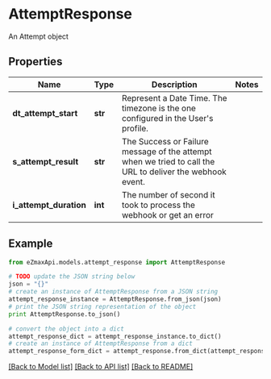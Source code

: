# AttemptResponse

An Attempt object

## Properties
Name | Type | Description | Notes
------------ | ------------- | ------------- | -------------
**dt_attempt_start** | **str** | Represent a Date Time. The timezone is the one configured in the User&#39;s profile. | 
**s_attempt_result** | **str** | The Success or Failure message of the attempt when we tried to call the URL to deliver the webhook event. | 
**i_attempt_duration** | **int** | The number of second it took to process the webhook or get an error | 

## Example

```python
from eZmaxApi.models.attempt_response import AttemptResponse

# TODO update the JSON string below
json = "{}"
# create an instance of AttemptResponse from a JSON string
attempt_response_instance = AttemptResponse.from_json(json)
# print the JSON string representation of the object
print AttemptResponse.to_json()

# convert the object into a dict
attempt_response_dict = attempt_response_instance.to_dict()
# create an instance of AttemptResponse from a dict
attempt_response_form_dict = attempt_response.from_dict(attempt_response_dict)
```
[[Back to Model list]](../README.md#documentation-for-models) [[Back to API list]](../README.md#documentation-for-api-endpoints) [[Back to README]](../README.md)


